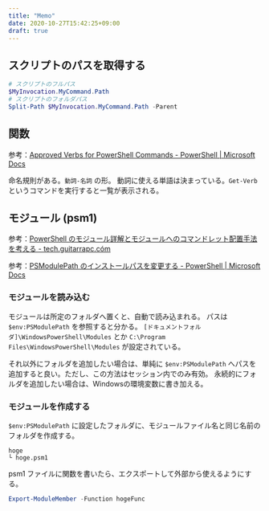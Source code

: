 ```yaml
---
title: "Memo"
date: 2020-10-27T15:42:25+09:00
draft: true
---
```


## スクリプトのパスを取得する

```powershell
# スクリプトのフルパス
$MyInvocation.MyCommand.Path
# スクリプトのフォルダパス
Split-Path $MyInvocation.MyCommand.Path -Parent
```

## 関数

参考：[Approved Verbs for PowerShell Commands - PowerShell | Microsoft Docs](https://docs.microsoft.com/en-us/powershell/scripting/developer/cmdlet/approved-verbs-for-windows-powershell-commands?view=powershell-5.1)

命名規則がある。`動詞-名詞` の形。
動詞に使える単語は決まっている。`Get-Verb` というコマンドを実行すると一覧が表示される。


## モジュール (psm1)

参考：[PowerShell のモジュール詳解とモジュールへのコマンドレット配置手法を考える - tech.guitarrapc.cóm](https://tech.guitarrapc.com/entry/2013/12/03/014013)

参考：[PSModulePath のインストールパスを変更する - PowerShell | Microsoft Docs](https://docs.microsoft.com/ja-jp/powershell/scripting/developer/module/modifying-the-psmodulepath-installation-path?view=powershell-5.1)

### モジュールを読み込む

モジュールは所定のフォルダへ置くと、自動で読み込まれる。
パスは `$env:PSModulePath` を参照すると分かる。
`[ドキュメントフォルダ]\WindowsPowerShell\Modules` とか `C:\Program Files\WindowsPowerShell\Modules` が設定されている。

それ以外にフォルダを追加したい場合は、単純に `$env:PSModulePath` へパスを追加すると良い。ただし、この方法はセッション内でのみ有効。
永続的にフォルダを追加したい場合は、Windowsの環境変数に書き加える。

### モジュールを作成する
`$env:PSModulePath` に設定したフォルダに、モジュールファイル名と同じ名前のフォルダを作成する。

    hoge
    └ hoge.psm1

psm1 ファイルに関数を書いたら、エクスポートして外部から使えるようにする。

```powershell
Export-ModuleMember -Function hogeFunc
```
